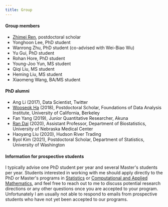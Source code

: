 ```yaml
---
title: Group
---
```


#### Group members
* [Zhimei Ren](https://zhimeir.github.io/), postdoctoral scholar
* Yonghoon Lee, PhD student
* Wanrong Zhu, PhD student (co-advised with Wei-Biao Wu)
* Yu Gui, PhD student
* Rohan Hore, PhD student
* Young-Joo Yun, MS student
* Qiqi Liu, MS student
* Heming Liu, MS student
* Xiaomeng Wang, BA/MS student


#### PhD alumni
* Ang Li (2017), Data Scientist, Twitter
* [Wooseok Ha](https://haywse.github.io/) (2018), Postdoctoral Scholar, Foundations of Data Analysis Institute, University of California, Berkeley
* Fan Yang (2019), Junior Quantitative Researcher, Akuna
* [Ran Dai](https://www.unmc.edu/publichealth/departments/biostatistics/facultyandstaff/ran-dai.html) (2020), Assistant Professor, Department of Biostatistics, University of Nebraska Medical Center
* Haoyang Liu (2020), Hudson River Trading
* Byol Kim (2021), Postdoctoral Scholar, Department of Statistics, University of Washington


#### Information for prospective students
I typically advise one PhD student per year and several Master's students per year. Students interested in working with me should apply directly to the PhD or Master's programs in [Statistics](https://stat.uchicago.edu/academics/graduate-programs/) or [Computational and Applied Mathematics](https://cam.uchicago.edu/academics/graduate-programs/), and feel free to reach out to me to discuss potential research directions or any other questions once you are accepted to your program. Unfortunately I am usually not able to respond to emails from prospective students who have not yet been accepted to our programs.